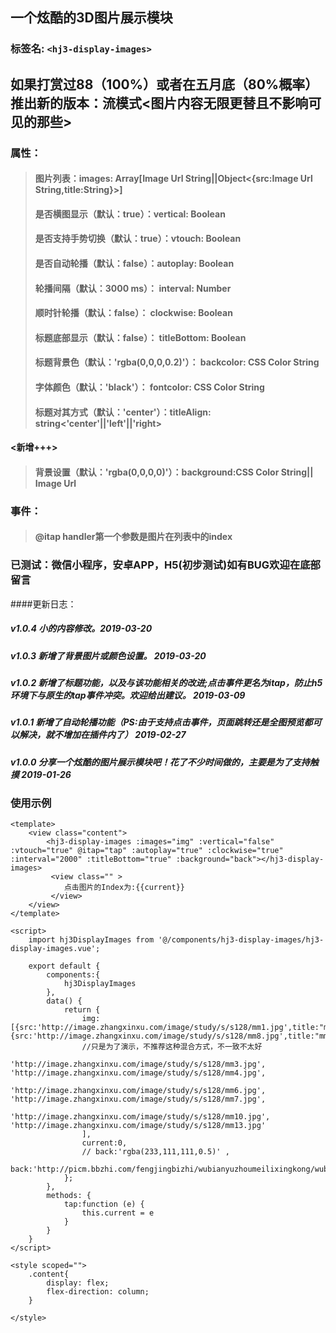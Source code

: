 ## 一个炫酷的3D图片展示模块
### 标签名: ```<hj3-display-images>```
## 如果打赏过88（100%）或者在五月底（80%概率）推出新的版本：流模式<图片内容无限更替且不影响可见的那些>
### 属性： 
>#### 图片列表：images: Array[Image Url String||Object<{src:Image Url String,title:String}>]
>#### 是否横图显示（默认：true）：vertical: Boolean 
>#### 是否支持手势切换（默认：true）：vtouch: Boolean 
>#### 是否自动轮播（默认：false）：autoplay: Boolean 
>#### 轮播间隔（默认：3000 ms）： interval: Number 
>#### 顺时针轮播（默认：false）： clockwise: Boolean
>#### 标题底部显示（默认：false）：	 titleBottom: Boolean
>#### 标题背景色（默认：'rgba(0,0,0,0.2)'）： backcolor: CSS Color String
>#### 字体颜色（默认：'black'）： fontcolor: CSS Color String
>#### 标题对其方式（默认：'center'）：titleAlign: string<'center'||'left'||'right>
#### <新增+++>
>#### 背景设置（默认：'rgba(0,0,0,0)'）：background:CSS Color String|| Image Url

### 事件：
>#### @itap handler第一个参数是图片在列表中的index 

### 已测试：微信小程序，安卓APP，H5(初步测试)如有BUG欢迎在底部留言
####更新日志：
##### v1.0.4 小的内容修改。2019-03-20
##### v1.0.3 新增了背景图片或颜色设置。 2019-03-20
##### v1.0.2 新增了标题功能，以及与该功能相关的改进;点击事件更名为itap，防止h5环境下与原生的tap事件冲突。欢迎给出建议。 2019-03-09
##### v1.0.1 新增了自动轮播功能（PS:由于支持点击事件，页面跳转还是全图预览都可以解决，就不增加在插件内了） 2019-02-27
##### v1.0.0 分享一个炫酷的图片展示模块吧！花了不少时间做的，主要是为了支持触摸 2019-01-26

### 使用示例
```
<template>
	<view class="content">
		<hj3-display-images :images="img" :vertical="false" :vtouch="true" @itap="tap" :autoplay="true" :clockwise="true" :interval="2000" :titleBottom="true" :background="back"></hj3-display-images>
		 <view class="" >
		 	点击图片的Index为:{{current}}
		 </view>
	</view>
</template>

<script>
	import hj3DisplayImages from '@/components/hj3-display-images/hj3-display-images.vue';
	
	export default {
		components:{
			hj3DisplayImages
		},
		data() {
			return {
				img: [{src:'http://image.zhangxinxu.com/image/study/s/s128/mm1.jpg',title:"mm1"}, {src:'http://image.zhangxinxu.com/image/study/s/s128/mm8.jpg',title:"mm2"}, 
				//只是为了演示，不推荐这种混合方式，不一致不太好
					'http://image.zhangxinxu.com/image/study/s/s128/mm3.jpg', 'http://image.zhangxinxu.com/image/study/s/s128/mm4.jpg',
					'http://image.zhangxinxu.com/image/study/s/s128/mm6.jpg', 'http://image.zhangxinxu.com/image/study/s/s128/mm7.jpg',
					'http://image.zhangxinxu.com/image/study/s/s128/mm10.jpg', 'http://image.zhangxinxu.com/image/study/s/s128/mm13.jpg'
				],
				current:0,
				// back:'rgba(233,111,111,0.5)' ,
				back:'http://picm.bbzhi.com/fengjingbizhi/wubianyuzhoumeilixingkong/wubianyuzhoumeilixingkong_450321_m.jpg'
			};
		},
		methods: {
			tap:function (e) {
				this.current = e 
			}
		}
	}
</script>

<style scoped="">
	.content{
		display: flex;
		flex-direction: column;
	}
	
</style>

```
